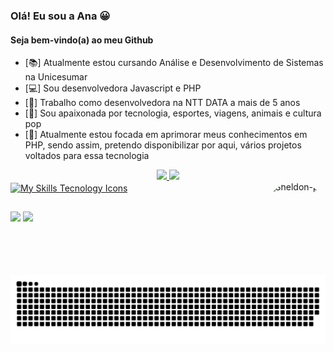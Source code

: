 ### Olá! Eu sou a Ana 😀
#### Seja bem-vindo(a) ao meu Github

- [📚]   Atualmente estou cursando Análise e Desenvolvimento de Sistemas na Unicesumar
- [💻]  Sou desenvolvedora Javascript e PHP
- [🌟]  Trabalho como desenvolvedora na NTT DATA a mais de 5 anos
- [🤘]   Sou apaixonada por tecnologia, esportes, viagens, animais e cultura pop
- [🌱]  Atualmente estou focada em aprimorar meus conhecimentos em PHP, sendo assim, pretendo disponibilizar por aqui, vários projetos voltados para essa tecnologia
   
<div align="center">
  <a href="https://github.com/carolqueirozp">
  <img height="180em" src="https://github-readme-stats.vercel.app/api?username=carolqueirozp&show_icons=true&theme=dracula&include_all_commits=true&count_private=true"/>
  <img height="180em" src="https://github-readme-stats.vercel.app/api/top-langs/?username=carolqueirozp&layout=compact&langs_count=7&theme=dracula"/>
</div>

<div style="display: inline_block">
  <img align="center" alt="My Skills Tecnology Icons" height="120" width="120"  src="https://skillicons.dev/icons?i=javascript,nodejs,php" />
  <img align="right" alt="Sheldon-pic" height="150" style="border-radius:50px;"    src="https://tenor.com/view/young-sheldon-spock-long-live-and-prosper-star-trek-sheldon-cooper-gif-15844681.gif">
</div>

##

<div> 
  <a href = "mailto:carolqueiroz.ti@gmail.com"><img src="https://img.shields.io/badge/-Gmail-%23333?style=for-the-badge&logo=gmail&logoColor=white" target="_blank"></a>
  <a href="https://www.linkedin.com/in/anaqueirozpapa" target="_blank"><img src="https://img.shields.io/badge/-LinkedIn-%230077B5?style=for-the-badge&logo=linkedin&logoColor=white" target="_blank"></a> 
   
  ![Snake animation](https://raw.githubusercontent.com/carolqueirozp/carolqueirozp/output/github-contribution-grid-snake.svg)
 
</div>
